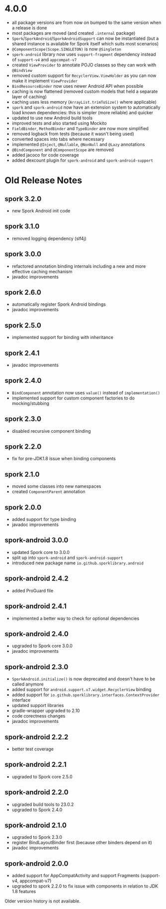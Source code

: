 # 4.0.0

- all package versions are from now on bumped to the same version when a release is done
- most packages are moved (and created `.internal` package)
- `Spork`/`SporkAndroid`/`SporkAndroidSupport` can now be instantiated (but a shared instance is available for Spork itself which suits most scenarios)
- `@ComponentScope(Scope.SINGLETON)` is now `@Singleton`
- `spork-android` library now uses `support-fragment` dependency instead of `support-v4` and `appcompat-v7`
- created `ViewProvider` to annotate POJO classes so they can work with `@BindView`
- removed custom support for `RecyclerView.ViewHolder` as you can now make it implement `ViewProvider`
- `BindResourceBinder` now uses newer Android API when possible
- caching is now flattened (removed custom models that held a separate layer of caching)
- caching uses less memory (`ArrayList.trimToSize()` where applicable)
- `spork` and `spork-android` now have an extension system to automatically load known dependencies: this is simpler (more reliable) and quicker
- updated to use new Android build tools
- improved tests and also started using Mockito
- `FieldBinder`, `MethodBinder` and `TypeBinder` are now more simplified
- removed logback from tests (because it wasn't being used)
- converted spaces into tabs where necessary
- implemented `@Inject`, `@Nullable`, `@NonNull` and `@Lazy` annotations
- `@BindComponent` and `@ComponentScope` are removed
- added jacoco for code coverage
- added dexcount plugin for `spork-android` and `spork-android-support`

# Old Release Notes

## spork 3.2.0

- new Spork Android init code

## spork 3.1.0

- removed logging dependency (slf4j)

## spork 3.0.0

- refactored annotation binding internals including a new and more effective caching mechanism
- javadoc improvements

## spork 2.6.0

- automatically register Spork Android bindings
- javadoc improvements

## spork 2.5.0

- implemented support for binding with inheritance

## spork 2.4.1

- javadoc improvements

## spork 2.4.0

- `BindComponent` annotation now uses `value()` instead of `implementation()`
- implemented support for custom component factories to do mocking/stubbing

## spork 2.3.0

- disabled recursive component binding

## spork 2.2.0

- fix for pre-JDK1.8 issue when binding components

## spork 2.1.0

- moved some classes into new namespaces
- created `ComponentParent` annotation

## spork 2.0.0

- added support for type binding
- javadoc improvements

## spork-android 3.0.0

- updated Spork core to 3.0.0
- split up into `spork-android` and `spork-android-support`
- introduced new package name `io.github.sporklibrary.android`

## spork-android 2.4.2

- added ProGuard file

## spork-android 2.4.1

- implemented a better way to check for optional dependencies

## spork-android 2.4.0

- upgraded to Spork core 3.0.0
- javadoc improvements

## spork-android 2.3.0

- `SporkAndroid.initialize()` is now deprecated and doesn't have to be called anymore
- added support for `android.support.v7.widget.RecyclerView` binding
- added support for `io.github.sporklibrary.interfaces.ContextProvider` interface
- updated support libraries
- gradle-wrapper upgraded to 2.10
- code corectness changes
- javadoc improvements

## spork-android 2.2.2

- better test coverage

## spork-android 2.2.1

- upgraded to Spork core 2.5.0

## spork-android 2.2.0

- upgraded build tools to 23.0.2
- upgraded to Spork 2.4.0

## spork-android 2.1.0

- upgraded to Spork 2.3.0
- register BindLayoutBinder first (because other binders depend on it)
- javadoc improvements

## spork-android 2.0.0

- added support for AppCompatActivity and support Fragments (support-v4, appcompat-v7)
- upgraded to spork 2.2.0 to fix issue with components in relation to JDK 1.8 features

Older version history is not available.